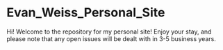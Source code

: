# Evan_Weiss_Personal_Site
Hi! Welcome to the repository for my personal site! Enjoy your stay, and please note that any open issues will be dealt with in 3-5 business years.
